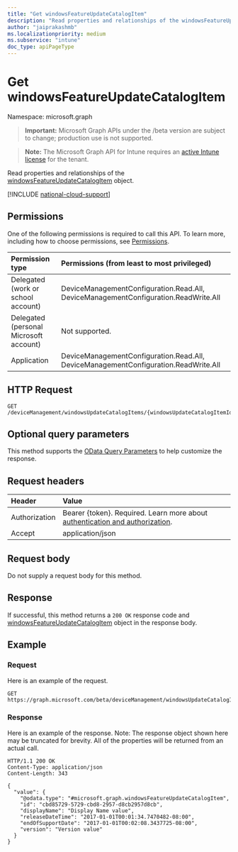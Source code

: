 ```yaml
---
title: "Get windowsFeatureUpdateCatalogItem"
description: "Read properties and relationships of the windowsFeatureUpdateCatalogItem object."
author: "jaiprakashmb"
ms.localizationpriority: medium
ms.subservice: "intune"
doc_type: apiPageType
---
```


# Get windowsFeatureUpdateCatalogItem

Namespace: microsoft.graph

> **Important:** Microsoft Graph APIs under the /beta version are subject to change; production use is not supported.

> **Note:** The Microsoft Graph API for Intune requires an [active Intune license](https://go.microsoft.com/fwlink/?linkid=839381) for the tenant.

Read properties and relationships of the [windowsFeatureUpdateCatalogItem](../resources/intune-softwareupdate-windowsfeatureupdatecatalogitem.md) object.

[!INCLUDE [national-cloud-support](../../includes/all-clouds.md)]

## Permissions
One of the following permissions is required to call this API. To learn more, including how to choose permissions, see [Permissions](/graph/permissions-reference).

|Permission type|Permissions (from least to most privileged)|
|:---|:---|
|Delegated (work or school account)|DeviceManagementConfiguration.Read.All, DeviceManagementConfiguration.ReadWrite.All|
|Delegated (personal Microsoft account)|Not supported.|
|Application|DeviceManagementConfiguration.Read.All, DeviceManagementConfiguration.ReadWrite.All|

## HTTP Request
<!-- {
  "blockType": "ignored"
}
-->
``` http
GET /deviceManagement/windowsUpdateCatalogItems/{windowsUpdateCatalogItemId}
```

## Optional query parameters
This method supports the [OData Query Parameters](/graph/query-parameters) to help customize the response.

## Request headers
|Header|Value|
|:---|:---|
|Authorization|Bearer {token}. Required. Learn more about [authentication and authorization](/graph/auth/auth-concepts).|
|Accept|application/json|

## Request body
Do not supply a request body for this method.

## Response
If successful, this method returns a `200 OK` response code and [windowsFeatureUpdateCatalogItem](../resources/intune-softwareupdate-windowsfeatureupdatecatalogitem.md) object in the response body.

## Example

### Request
Here is an example of the request.
``` http
GET https://graph.microsoft.com/beta/deviceManagement/windowsUpdateCatalogItems/{windowsUpdateCatalogItemId}
```

### Response
Here is an example of the response. Note: The response object shown here may be truncated for brevity. All of the properties will be returned from an actual call.
``` http
HTTP/1.1 200 OK
Content-Type: application/json
Content-Length: 343

{
  "value": {
    "@odata.type": "#microsoft.graph.windowsFeatureUpdateCatalogItem",
    "id": "cbd85729-5729-cbd8-2957-d8cb2957d8cb",
    "displayName": "Display Name value",
    "releaseDateTime": "2017-01-01T00:01:34.7470482-08:00",
    "endOfSupportDate": "2017-01-01T00:02:08.3437725-08:00",
    "version": "Version value"
  }
}
```
